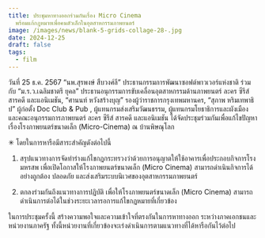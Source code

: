 ```yaml
---
title: ประชุมหาทางออกร่วมกันเรื่อง Micro Cinema
  พร้อมแก้กฎหมายเพื่อคนตัวเล็กในอุตสาหกรรมภาพยนตร์
image: /images/news/blank-5-grids-collage-28-.jpg
date: 2024-12-25
draft: false
tags:
  - film
---
```

วันที่ 25 ธ.ค. 2567 “นพ.สุรพงษ์ สืบวงศ์ลี” ประธานกรรมการพัฒนาซอฟต์พาวเวอร์แห่งชาติ ร่วมกับ “ม.ร.ว.เฉลิมชาตรี ยุคล” ประธานอนุกรรมการขับเคลื่อนอุตสาหกรรมด้านภาพยนตร์ ละคร ซีรีส์ สารคดี และแอนิเมชัน, “ศานนท์ หวังสร้างบุญ” รองผู้ว่าราชการกรุงเทพมหานคร, “สุภาพ หริมเทพาธิป” ผู้ก่อตั้ง Doc Club & Pub , ผู้แทนกรมส่งเสริมวัฒนธรรม, ผู้แทนกรมโยธาธิการและผังเมือง และคณะอนุกรรมการภาพยนตร์ ละคร ซีรีส์ สารคดี และแอนิเมชัน ได้จัดประชุมร่วมกันเพื่อแก้ไขปัญหาเรื่องโรงภาพยนตร์ขนาดเล็ก (Micro-Cinema) ณ บ้านพิษณุโลก

✳︎ โดยในการหารือมีสาระสำคัญดังต่อไปนี้

1. สรุปแนวทางการจัดทำร่างแก้ไขกฎกระทรวงว่าด้วยการอนุญาตให้ใช้อาคารเพื่อประกอบกิจการโรงมหรสพ เพื่อเปิดโอกาสให้โรงภาพยนตร์ขนาดเล็ก (Micro Cinema) สามารถดำเนินกิจการได้อย่างถูกต้อง ปลอดภัย และส่งเสริมระบบนิเวศของอุตสาหกรรมภาพยนตร์

2. ตกลงร่วมกันถึงแนวทางการปฎิบัติ เพื่อให้โรงภาพยนตร์ขนาดเล็ก (Micro Cinema) สามารถดำเนินการต่อได้ในช่วงระยะเวลารอการแก้ไขกฎหมายที่เกี่ยวข้อง

ในการประชุมครั้งนี้ สร้างความพอใจและความเข้าใจที่ตรงกันในการหาทางออก ระหว่างภาคเอกชนและหน่วยงานภาครัฐ ทั้งนี้หน่วยงานที่เกี่ยวข้องจะเร่งดำเนินการตามแนวทางที่ได้หารือกันไว้ต่อไป
